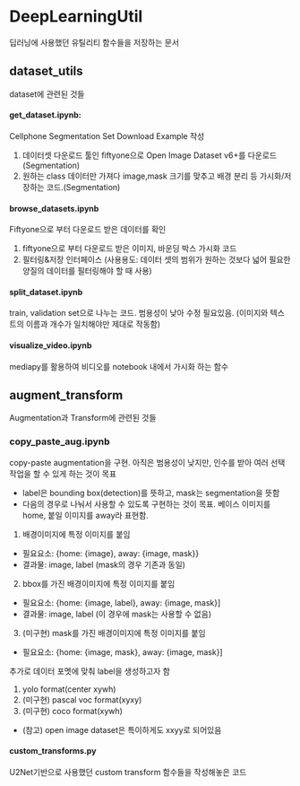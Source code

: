 # DeepLearningUtil
딥러닝에 사용했던 유틸리티 함수들을 저장하는 문서

## dataset_utils
dataset에 관련된 것들

#### get_dataset.ipynb:
Cellphone Segmentation Set Download Example 작성
1. 데이터셋 다운로드 툴인 fiftyone으로 Open Image Dataset v6+를 다운로드(Segmentation)
2. 원하는 class 데이터만 가져다 image,mask 크기를 맞추고 배경 분리 등 가시화/저장하는 코드.(Segmentation)

#### browse_datasets.ipynb
Fiftyone으로 부터 다운로드 받은 데이터를 확인
1. fiftyone으로 부터 다운로드 받은 이미지, 바운딩 박스 가시화 코드
2. 필터링&저장 인터페이스 (사용용도: 데이터 셋의 범위가 원하는 것보다 넓어 필요한 양질의 데이터를 필터링해야 할 때 사용)

#### split_dataset.ipynb
train, validation set으로 나누는 코드. 범용성이 낮아 수정 필요있음. (이미지와 텍스트의 이름과 개수가 일치해야만 제대로 작동함)

#### visualize_video.ipynb
mediapy를 활용하여 비디오를 notebook 내에서 가시화 하는 함수

## augment_transform
Augmentation과 Transform에 관련된 것들

### copy_paste_aug.ipynb
copy-paste augmentation을 구현. 아직은 범용성이 낮지만, 인수를 받아 여러 선택작업을 할 수 있게 하는 것이 목표

* label은 bounding box(detection)를 뜻하고, mask는 segmentation을 뜻함
* 다음의 경우로 나눠서 사용할 수 있도록 구현하는 것이 목표. 베이스 이미지를 home, 붙일 이미지를 away라 표현함.

1. 배경이미지에 특정 이미지를 붙임
* 필요요소: {home: {image}, away: {image, mask}}
* 결과물: image, label (mask의 경우 기존과 동일)
2. bbox를 가진 배경이미지에 특정 이미지를 붙임
* 필요요소: {home: {image, label}, away: {image, mask}]
* 결과물: image, label (이 경우에 mask는 사용할 수 없음)
3. (미구현) mask를 가진 배경이미지에 특정 이미지를 붙임
* 필요요소: {home: {image, mask}, away: {image, mask}]

추가로 데이터 포멧에 맞춰 label을 생성하고자 함
1. yolo format(center xywh)
2. (미구현) pascal voc format(xyxy)
3. (미구현) coco format(xywh)
* (참고) open image dataset은 특이하게도 xxyy로 되어있음

#### custom_transforms.py
U2Net기반으로 사용했던 custom transform 함수들을 작성해놓은 코드